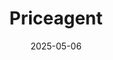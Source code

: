 ---  
layout: startup_page  
title: "Priceagent"  
id: "priceagent.com"  
permalink: "/priceagentpriceagent.com05062025/"  
website: "https://www.priceagent.com"  
funding_round: "Seed"  
funding_amount: "$550K"  
investors: "Founders, Expert Consultants, Angel Investors"  
about: "Priceagent is a self-serve pricing platform that enables brands to test and validate pricing strategies. It offers real-time access to buyer willingness-to-pay data, allowing businesses to make informed pricing decisions based on consumer feedback rather than guesswork."  
markets: "Pricing, SaaS, Market Research, Marketing"  
hq: "Los Angeles, California, United States"  
founded_year: "2022"  
linkedin: "https://www.linkedin.com/company/priceagent"  
twitter: ""  
instagram: ""  
facebook: ""  
crunchbase: "https://www.crunchbase.com/organization/priceagent"  
pitchbook: ""  

date_display: "06-May-2025"  
date: "2025-05-06"

# SEO Optimization  
meta_title: "Priceagent - Seed Funding ($550K)"  
meta_description: "Priceagent, Priceagent is a self-serve pricing platform that enables brands to test and validate pricing strategies. It offers real-time access to buyer willingne..."  
meta_keywords: "Priceagent, Pricing, SaaS, Market Research, Marketing, Seed funding"  
canonical_url: "https://startup.projectstartups.com/priceagentpriceagent.com05062025/"  
---